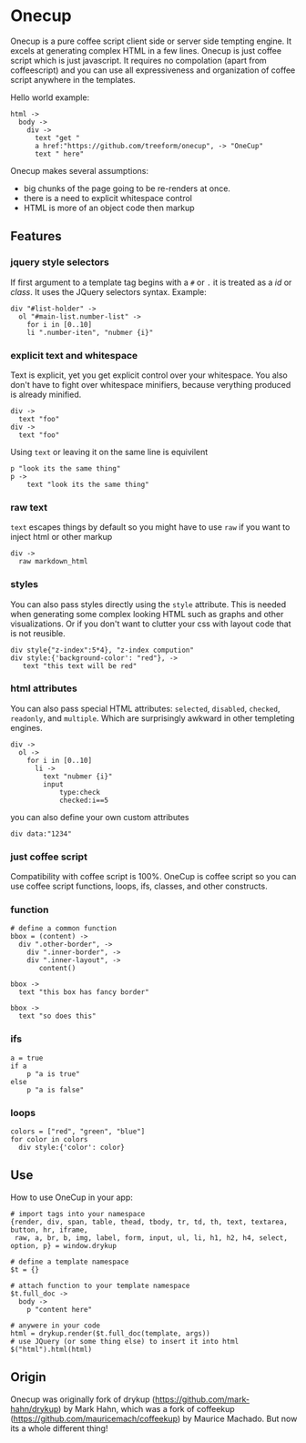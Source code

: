 # Onecup #

Onecup is a pure coffee script client side or server side tempting engine. It excels at generating complex HTML in a few lines. Onecup is just coffee script which is just javascript. It requires no compolation (apart from coffeescript) and you can use all expressiveness and organization of coffee script anywhere in the templates.

Hello world example:
```
html ->
  body ->
    div ->
      text "get "
      a href:"https://github.com/treeform/onecup", -> "OneCup"
      text " here"
```

Onecup makes several assumptions:

 + big chunks of the page going to be re-renders at once.
 + there is a need to explicit whitespace control
 + HTML is more of an object code then markup

## Features ##

### jquery style selectors ###
If first argument to a template tag begins with a `#` or `.` it is treated as a *id* or *class*. It uses the JQuery selectors syntax. Example:

```
div "#list-holder" ->
  ol "#main-list.number-list" ->
    for i in [0..10]
	li ".number-iten", "nubmer {i}"
```

### explicit text and whitespace ###
Text is explicit, yet you get explicit control over your whitespace. You also don't have to fight over whitespace minifiers, because verything produced is already minified.

```
div ->
  text "foo"
div ->
  text "foo"
```

Using `text` or leaving it on the same line is equivilent

```
p "look its the same thing"
p ->
    text "look its the same thing"
```

### raw text ###
`text` escapes things by default so you might have to use `raw` if you want to inject html or other markup

```
div ->
  raw markdown_html
```

### styles ###
You can also pass styles directly using the `style` attribute. This is needed when generating some complex looking HTML such as graphs and other visualizations. Or if you don't want to clutter your css with layout code that is not reusible.

```
div style{"z-index":5*4}, "z-index compution"
div style:{'background-color': "red"}, ->
   text "this text will be red"
```

### html attributes ###

You can also pass special HTML attributes: `selected`, `disabled`, `checked`, `readonly`, and `multiple`. Which are surprisingly awkward in other templeting engines. 

```
div ->
  ol ->
    for i in [0..10]
      li ->
        text "nubmer {i}"
        input 
            type:check 
            checked:i==5
```
   
you can also define your own custom attributes

```
div data:"1234"
```

### just coffee script ###

Compatibility with coffee script is 100%. OneCup is coffee script so you can use coffee script functions, loops, ifs, classes, and other constructs.

### function ###

```
# define a common function
bbox = (content) ->
  div ".other-border", ->
    div ".inner-border", ->
	div ".inner-layout", ->
	   content()

bbox ->
  text "this box has fancy border"

bbox ->
  text "so does this"
```

### ifs ###
```
a = true
if a 
    p "a is true"
else
    p "a is false"
```

### loops ###

```
colors = ["red", "green", "blue"]
for color in colors
  div style:{'color': color}
```

## Use ##

How to use OneCup in your app:

```
# import tags into your namespace
{render, div, span, table, thead, tbody, tr, td, th, text, textarea, button, hr, iframe,
 raw, a, br, b, img, label, form, input, ul, li, h1, h2, h4, select, option, p} = window.drykup

# define a template namespace
$t = {}

# attach function to your template namespace
$t.full_doc ->
  body ->
    p "content here"

# anywere in your code
html = drykup.render($t.full_doc(template, args))
# use JQuery (or some thing else) to insert it into html
$("html").html(html)

```

## Origin ##

Onecup was originally fork of drykup (https://github.com/mark-hahn/drykup) by Mark Hahn, which was a fork of coffeekup (https://github.com/mauricemach/coffeekup) by Maurice Machado. But now its a whole different thing!